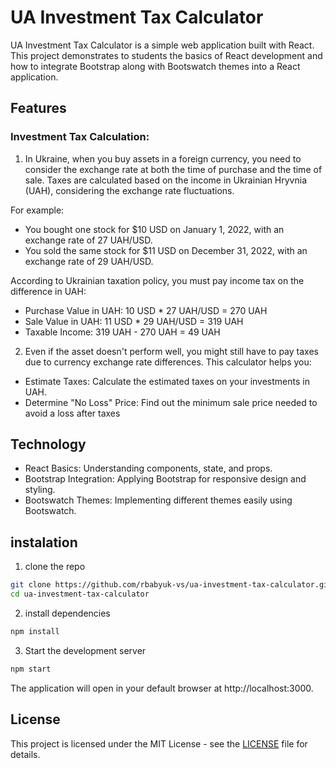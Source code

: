 # UA Investment Tax Calculator

UA Investment Tax Calculator is a simple web application built with React. This project demonstrates to students the basics of React development and how to integrate Bootstrap along with Bootswatch themes into a React application.

## Features

### Investment Tax Calculation:

1. In Ukraine, when you buy assets in a foreign currency, you need to consider the exchange rate at both the time of purchase and the time of sale. Taxes are calculated based on the income in Ukrainian Hryvnia (UAH), considering the exchange rate fluctuations.

For example:

- You bought one stock for $10 USD on January 1, 2022, with an exchange rate of 27 UAH/USD.
- You sold the same stock for $11 USD on December 31, 2022, with an exchange rate of 29 UAH/USD.

According to Ukrainian taxation policy, you must pay income tax on the difference in UAH:

- Purchase Value in UAH: 10 USD * 27 UAH/USD = 270 UAH
- Sale Value in UAH: 11 USD * 29 UAH/USD = 319 UAH
- Taxable Income: 319 UAH - 270 UAH = 49 UAH

2. Even if the asset doesn't perform well, you might still have to pay taxes due to currency exchange rate differences. This calculator helps you:

- Estimate Taxes: Calculate the estimated taxes on your investments in UAH.
- Determine "No Loss" Price: Find out the minimum sale price needed to avoid a loss after taxes


## Technology

- React Basics: Understanding components, state, and props.
- Bootstrap Integration: Applying Bootstrap for responsive design and styling.
- Bootswatch Themes: Implementing different themes easily using Bootswatch.

## instalation

1. clone the repo

```bash
git clone https://github.com/rbabyuk-vs/ua-investment-tax-calculator.git
cd ua-investment-tax-calculator
```

2. install dependencies

```bash
npm install
```

3. Start the development server

```bash
npm start
```
The application will open in your default browser at http://localhost:3000.

## License
This project is licensed under the MIT License - see the [LICENSE](https://mit-license.org/) file for details.